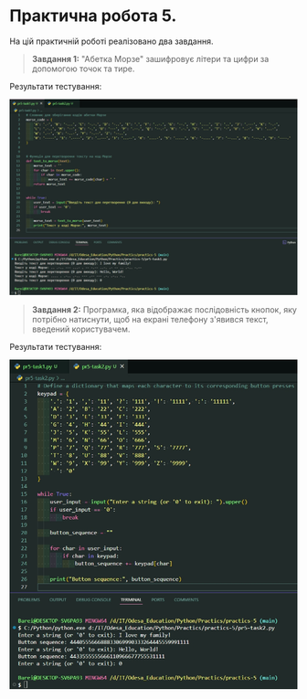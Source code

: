 # Практична робота 5.

На цій практичній роботі реалізовано два завдання.

> **Завдання 1:** "Абетка Морзе" зашифровує літери та цифри за допомогою точок та тире.

Результати тестування:

![result](./assets/task1-result.jpg)

> **Завдання 2:** Програмка, яка відображає послідовність кнопок, яку потрібно натиснути, щоб на екрані телефону з'явився текст, введений користувачем.

Результати тестування:

![result](./assets/task2-result.jpg)
